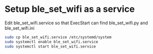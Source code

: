 # Setup ble_set_wifi as a service

Edit ble_set_wifi.service so that ExecStart can find ble_set_wifi.py and ble_set_wifi.ini

```bash
sudo cp ble_set_wifi.service /etc/systemd/system
sudo systemctl enable ble_set_wifi.service
sudo systemctl start ble_set_wifi.service
```
